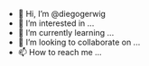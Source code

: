 - 👋 Hi, I’m @diegogerwig
- 👀 I’m interested in ...
- 🌱 I’m currently learning ...
- 💞️ I’m looking to collaborate on ...
- 📫 How to reach me ...

<!---
DiegoGerwig/DiegoGerwig is a ✨ special ✨ repository because its `README.md` (this file) appears on your GitHub profile.
You can click the Preview link to take a look at your changes.
--->
